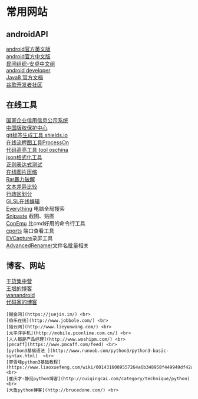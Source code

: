 # 常用网站
## androidAPI
[android官方英文版](https://developer.android.com/index.html) <br>
[android官方中文版](https://developer.android.google.cn/reference/classes.html)<br>
[民间组织-安卓中文组](http://www.android-studio.org/)<br>
[android developer](http://developer.android.com/index.html)<br>
[Java8 官方文档](https://docs.oracle.com/javase/7/docs/api/)<br>
[谷歌开发者社区](http://chinagdg.org/)<br>


## 在线工具
[国家企业信用信息公示系统](http://www.gsxt.gov.cn/index.html) <br>
[中国版权保护中心](http://www.ccopyright.com/) <br>
[git标签生成工具 shields.io](https://shields.io/) <br>
[在线流程图工具ProcessOn ](https://www.processon.com/) <br>
[代码高亮工具 tool oschina ](http://tool.oschina.net/highlight) <br>
[json格式化工具](http://tool.oschina.net/codeformat/json) <br>
[正则表达式测试](http://tool.oschina.net/regex/) <br>
[在线图片压缩](https://tinypng.com/) <br>
[Rar暴力破解](http://www.crark.net/) <br>
[文本差异比较](http://www.jq22.com/textDifference) <br>
[行政区划分](http://lbs.amap.com/api/javascript-api/example/amap-ui-districtexplorer/index/) <br>
[GLSL在线编辑](http://shdr.bkcore.com/) <br>
[Everything](http://www.voidtools.com/) 电脑全局搜索 <br>
[Snipaste](https://www.snipaste.com/) 截图、贴图 <br>
[ConEmu](https://conemu.github.io/) 比cmd好用的命令行工具 <br>
[cports](http://www.nirsoft.net/utils/cports.html) 端口查看工具 <br>
[EVCapture](http://ieway.cn/evcapture.html)录屏工具 <br>
[AdvancedRenamer](http://rj.baidu.com/soft/detail/16657.html?ald)文件名批量相关 <br>


## 博客、网站
[干货集中营](http://gank.io/history) <br>
[王垠的博客](http://www.yinwang.org/) <br>
[wanandroid](http://www.wanandroid.com/) <br>
[代码家的博客](https://daimajia.com/) <br>
~~~[stormzhang的博客 ]( )~~   <br>
[掘金网](https://juejin.im/) <br>
[伯乐在线](http://www.jobbole.com/) <br>
[猎云网](http://www.lieyunwang.com/) <br>
[太平洋手机](http://mobile.pconline.com.cn/) <br>
[人人都是产品经理](http://www.woshipm.com/) <br>
[pmcaff](https://www.pmcaff.com/feed) <br>
[python3基础语法 ](http://www.runoob.com/python3/python3-basic-syntax.html)  <br>
[廖雪峰python3基础教程](https://www.liaoxuefeng.com/wiki/0014316089557264a6b348958f449949df42a6d3a2e542c000) <br>
[崔庆才-静觅python博客](http://cuiqingcai.com/category/technique/python) <br>
[大鱼python博客](http://brucedone.com/) <br>
